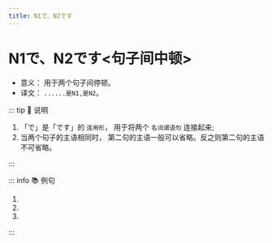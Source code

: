 ```yaml
---
title: N1で、N2です
---
```


# N1で、N2です<句子间中顿>

* 意义： 用于两个句子间停顿。
* 译文： `......是N1,是N2`。

::: tip :bookmark: 说明

1. 「で」是「です」的 `连用形`， 用于将两个 `名词谓语句` 连接起来;
2. 当两个句子的主语相同时， 第二句的主语一般可以省略。反之则第二句的主语不可省略。

:::

::: info :books: 例句

1. <grammer-content id='1-2-1-0' sentence="[高橋/たかはし]さんは[高校/こうこう]の[後輩/こうはい]**で**、[今/いま]、[京華大学/きょうかだいがく]の[語学留学生/ごがくりゅうがくせい]**です**。" trans='高桥是高中的学妹， 现在是京华大学的语言留学生。' />
2. <grammer-content id='1-2-1-1' sentence="こちらは[日本語学科/にほんごがっか]の[方/かた]**で**、[王/おう]さん**です**。" trans='这位是日语系的小王。' />
3. <grammer-content id='1-2-1-2' sentence="[王/おう]さんは[日本語学科/にほんごがっか]の[学生/がくせい]**で**、[二/に][年生/ねんせい]**です**。" trans='小王是日语系二年级的学生。' />

:::
